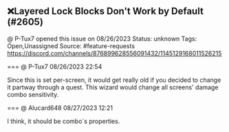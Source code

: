 ## ❌Layered Lock Blocks Don't Work by Default (#2605)
@ P-Tux7 opened this issue on 08/26/2023
Status: unknown
Tags: Open,Unassigned
Source: #feature-requests https://discord.com/channels/876899628556091432/1145129168011526215


=== @ P-Tux7 08/26/2023 22:54

Since this is set per-screen, it would get really old if you decided to change it partway through a quest. This wizard would change all screens' damage combo sensitivity.

=== @ Alucard648 08/27/2023 12:21

I think, it should be combo`s properties.
